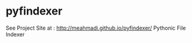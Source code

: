 pyfindexer
==========
See Project Site at : http://meahmadi.github.io/pyfindexer/
Pythonic File Indexer

